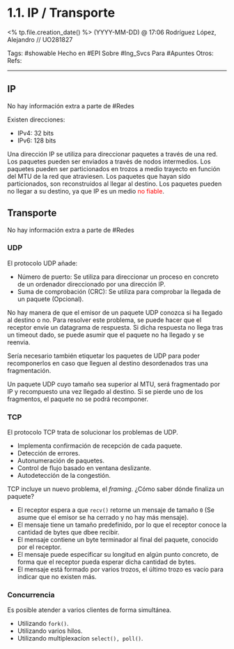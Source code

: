 # 1.1. IP / Transporte
<% tp.file.creation_date() %> (YYYY-MM-DD) @ 17:06
Rodríguez López, Alejandro // UO281827

Tags:
	#showable
	Hecho en #EPI
	Sobre #Ing_Svcs
	Para #Apuntes
	Otros:
	Refs:
 
<hr>

## IP


No hay información extra a parte de #Redes 

Existen direcciones:
- IPv4: 32 bits
- IPv6: 128 bits

Una dirección IP se utiliza para direccionar paquetes a través de una red.
Los paquetes pueden ser enviados a través de nodos intermedios.
Los paquetes pueden ser particionados en trozos a medio trayecto en función del MTU de la red que atraviesen.
Los paquetes que hayan sido particionados, son reconstruidos al llegar al destino.
Los paquetes pueden no llegar a su destino, ya que IP es un medio <font color=red> no fiable</font>.

## Transporte

No hay información extra a parte de #Redes

### UDP

El protocolo UDP añade:
- Número de puerto: Se utiliza para direccionar un proceso en concreto de un ordenador direccionado por una dirección IP.
- Suma de comprobación (CRC): Se utiliza para comprobar la llegada de un paquete (Opcional).

No hay manera de que el emisor de un paquete UDP conozca si ha llegado al destino o no.
Para resolver este problema, se puede hacer que el receptor envíe un datagrama de respuesta.
Si dicha respuesta no llega tras un timeout dado, se puede asumir que el paquete no ha llegado y se reenvia.

Sería necesario también etiquetar los paquetes de UDP para poder recomponerlos en caso que lleguen al destino desordenados tras una fragmentación.

Un paquete UDP cuyo tamaño sea superior al MTU, será fragmentado por IP y recompuesto una vez llegado al destino.
Si se pierde uno de los fragmentos, el paquete no se podrá recomponer.

### TCP

El protocolo TCP trata de solucionar los problemas de UDP.

- Implementa confirmación de recepción de cada paquete.
- Detección de errores.
- Autonumeración de paquetes.
- Control de flujo basado en ventana deslizante.
- Autodetección de la congestión.

TCP incluye un nuevo problema, el *framing*. ¿Cómo saber dónde finaliza un paquete?
- El receptor espera a que `recv()` retorne un mensaje de tamaño `0` (Se asume que el emisor se ha cerrado y no hay más mensaje).
- El mensaje tiene un tamaño predefinido, por lo que el receptor conoce la cantidad de bytes que dbee recibir.
- El mensaje contiene un byte terminador al final del paquete, conocido por el receptor.
- El mensaje puede especificar su longitud en algún punto concreto, de forma que el receptor pueda esperar dicha cantidad de bytes.
- El mensaje está formado por varios trozos, el último trozo es vacío para indicar que no existen más.

### Concurrencia

Es posible atender a varios clientes de forma simultánea.

- Utilizando `fork()`.
- Utilizando varios hilos.
- Utilizando multiplexacíon `select(), poll()`.

